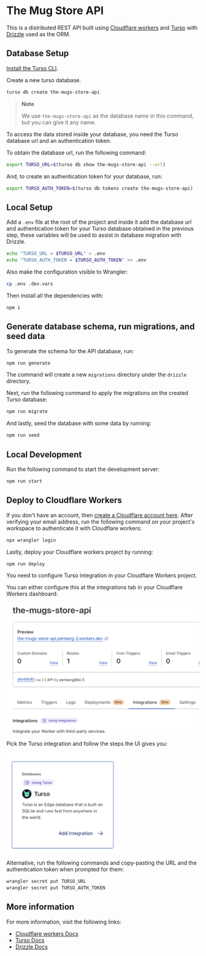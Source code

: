 # The Mug Store API

This is a distributed REST API built using [Cloudflare workers] and [Turso] with
[Drizzle] used as the ORM.

## Database Setup

[Install the Turso CLI].

Create a new turso database.

```sh
turso db create the-mugs-store-api
```

> **Note**
>
> We use `the-mugs-store-api` as the database name in this command, but you can give
> it any name.

To access the data stored inside your database, you need the Turso database url
and an authentication token.

To obtain the database url, run the following command:

```sh
export TURSO_URL=$(turso db show the-mugs-store-api --url)
```

And, to create an authentication token for your database, run:

```sh
export TURSO_AUTH_TOKEN=$(turso db tokens create the-mugs-store-api)
```

## Local Setup

Add a `.env` file at the root of the project and inside it add the database url
and authentication token for your Turso database obtained in the previous step,
these variables will be used to assist in database migration with Drizzle.

```sh
echo "TURSO_URL = $TURSO_URL" > .env
echo "TURSO_AUTH_TOKEN = $TURSO_AUTH_TOKEN" >> .env
```

Also make the configuration visible to Wrangler:

```sh
cp .env .dev.vars
```

Then install all the dependencies with:

```sh
npm i
```

## Generate database schema, run migrations, and seed data

To generate the schema for the API database, run:

```sh
npm run generate
```

The command will create a new `migrations` directory under the `drizzle`
directory.

Next, run the following command to apply the migrations on the created Turso
database:

```sh
npm run migrate
```

And lastly, seed the database with some data by running:

```sh
npm run seed
```

## Local Development

Run the following command to start the development server:

```sh
npm run start
```

## Deploy to Cloudflare Workers

If you don't have an account, then [create a Cloudflare account here]. After
verifying your email address, run the following command on your project's
workspace to authenticate it with Cloudflare workers:

```sh
npx wrangler login
```

Lastly, deploy your Cloudflare workers project by running:

```sh
npm run deploy
```

You need to configure Turso integration in your Cloudflare Workers project.

You can either configure this at the integrations tab in your Cloudflare Workers dashboard:

<img src="workers-integration-1.png" width="600" align="center" />

Pick the Turso integration and follow the steps the UI gives you:

<img src="workers-integration-2.png" width="300" align="center" />

Alternative, run the following commands and copy-pasting the URL and the authentication token when prompted for them:

```sh
wrangler secret put TURSO_URL
wrangler secret put TURSO_AUTH_TOKEN
```

## More information

For more information, visit the following links:

- [Cloudflare workers Docs]
- [Turso Docs]
- [Drizzle Docs]

[Cloudflare workers Docs]: https://developers.cloudflare.com/workers/
[Cloudflare workers]: https://developers.cloudflare.com/workers/
[Turso Docs]: https://docs.turso.tech/
[Drizzle Docs]: https://orm.drizzle.team/
[Install the Turso CLI]: https://docs.turso.tech/reference/turso-cli#installation
[Turso]: https://turso.tech/
[Drizzle]: https://github.com/drizzle-team/drizzle-orm
[create a cloudflare account here]: https://dash.cloudflare.com/sign-up
